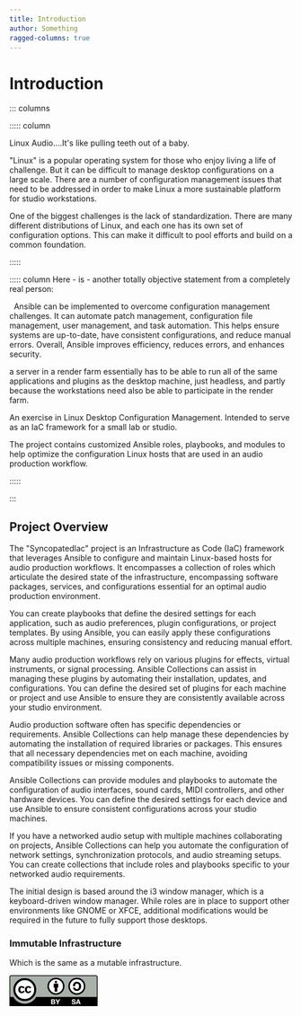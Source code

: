```yaml
---
title: Introduction
author: Something
ragged-columns: true
---
```


# Introduction

::: columns

::::: column

Linux Audio....It's like pulling teeth out of a baby.

"Linux" is a popular operating system for those who enjoy living a life of challenge. But it can be difficult to manage desktop configurations on a large scale. There are a number of configuration management issues that need to be addressed in order to make Linux a more sustainable platform for studio workstations.

One of the biggest challenges is the lack of standardization. There are many different distributions of Linux, and each one has its own set of configuration options. This can make it difficult to pool efforts and build on a common foundation.

:::::


::::: column
Here - is - another totally objective statement from a completely real person:

  Ansible can be implemented to overcome configuration management challenges. It can automate patch management, configuration file management, user management, and task automation. This helps ensure systems are up-to-date, have consistent configurations, and reduce manual errors. Overall, Ansible improves efficiency, reduces errors, and enhances security.

a server in a render farm essentially has to be able to run all of the same applications and plugins as the desktop machine, just headless, and partly because the workstations need also be able to participate in the render farm.


An exercise in Linux Desktop Configuration Management. Intended to serve as an IaC framework for a small lab or studio.

The project contains customized Ansible roles, playbooks, and modules to help optimize the  configuration Linux hosts that are used in an audio production workflow.

:::::

:::

## Project Overview

The "SyncopatedIac" project is an Infrastructure as Code (IaC) framework that leverages Ansible to configure and maintain Linux-based hosts for audio production workflows. It encompasses a collection of roles which articulate the desired state of the infrastructure, encompassing software packages, services, and configurations essential for an optimal audio production environment.

You can create playbooks that define the desired settings for each application, such as audio preferences, plugin configurations, or project templates. By using Ansible, you can easily apply these configurations across multiple machines, ensuring consistency and reducing manual effort.

Many audio production workflows rely on various plugins for effects, virtual instruments, or signal processing. Ansible Collections can assist in managing these plugins by automating their installation, updates, and configurations. You can define the desired set of plugins for each machine or project and use Ansible to ensure they are consistently available across your studio environment.

Audio production software often has specific dependencies or requirements. Ansible Collections can help manage these dependencies by automating the installation of required libraries or packages. This ensures that all necessary dependencies met on each machine, avoiding compatibility issues or missing components.

Ansible Collections can provide modules and playbooks to automate the configuration of audio interfaces, sound cards, MIDI controllers, and other hardware devices. You can define the desired settings for each device and use Ansible to ensure consistent configurations across your studio machines.

If you have a networked audio setup with multiple machines collaborating on projects, Ansible Collections can help you automate the configuration of network settings, synchronization protocols, and audio streaming setups. You can create collections that include roles and playbooks specific to your networked audio requirements.



The initial design is based around the i3 window manager, which is a keyboard-driven window manager. While roles are in place to support other environments like GNOME or XFCE, additional modifications would be required in the future to fully support those desktops.

### Immutable Infrastructure

Which is the same as a mutable infrastructure.





![The Creative Commons Attribution-ShareAlike logo](images/cc-by-sa.png)
